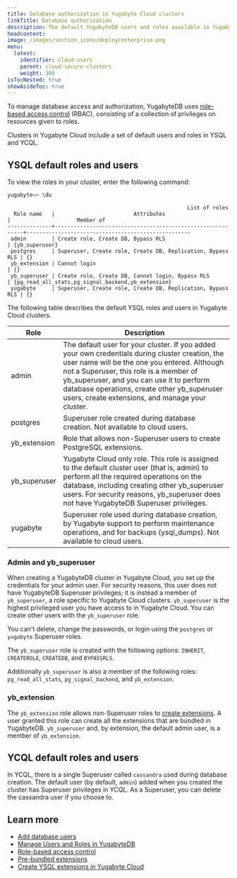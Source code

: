 ```yaml
---
title: Database authorization in Yugabyte Cloud clusters
linkTitle: Database authorization
description: The default YugabyteDB users and roles available in Yugabyte Cloud clusters.
headcontent:
image: /images/section_icons/deploy/enterprise.png
menu:
  latest:
    identifier: cloud-users
    parent: cloud-secure-clusters
    weight: 300
isTocNested: true
showAsideToc: true
---
```


To manage database access and authorization, YugabyteDB uses [role-based access control](../../../secure/authorization) (RBAC), consisting of a collection of privileges on resources given to roles.

Clusters in Yugabyte Cloud include a set of default users and roles in YSQL and YCQL.

## YSQL default roles and users

To view the roles in your cluster, enter the following command:

```sql
yugabyte=> \du
```

```output
                                                         List of roles
  Role name   |                         Attributes                         |                     Member of
--------------+------------------------------------------------------------+----------------------------------------------------
 admin        | Create role, Create DB, Bypass RLS                         | {yb_superuser}
 postgres     | Superuser, Create role, Create DB, Replication, Bypass RLS | {}
 yb_extension | Cannot login                                               | {}
 yb_superuser | Create role, Create DB, Cannot login, Bypass RLS           | {pg_read_all_stats,pg_signal_backend,yb_extension}
 yugabyte     | Superuser, Create role, Create DB, Replication, Bypass RLS | {}
```

The following table describes the default YSQL roles and users in Yugabyte Cloud clusters.

<!-- Portions of this table are also under RBAC in core docs -->

| Role | Description |
| --- | --- |
| admin | The default user for your cluster. If you added your own credentials during cluster creation, the user name will be the one you entered. Although not a Superuser, this role is a member of yb_superuser, and you can use it to perform database operations, create other yb_superuser users, create extensions, and manage your cluster. |
| postgres | Superuser role created during database creation. Not available to cloud users. |
| yb_extension | Role that allows non-Superuser users to create PostgreSQL extensions. |
| yb_superuser | Yugabyte Cloud only role. This role is assigned to the default cluster user (that is, admin) to perform all the required operations on the database, including creating other yb_superuser users. For security reasons, yb_superuser does not have YugabyteDB Superuser privileges. |
| yugabyte | Superuser role used during database creation, by Yugabyte support to perform maintenance operations, and for backups (ysql_dumps). Not available to cloud users. |

### Admin and yb_superuser

When creating a YugabyteDB cluster in Yugabyte Cloud, you set up the credentials for your admin user. For security reasons, this user does not have YugabyteDB Superuser privileges; it is instead a member of `yb_superuser`, a role specific to Yugabyte Cloud clusters. `yb_superuser` is the highest privileged user you have access to in Yugabyte Cloud. You can create other users with the `yb_superuser` role.

You can't delete, change the passwords, or login using the `postgres` or `yugabyte` Superuser roles.

The `yb_superuser` role is created with the following options: `INHERIT`, `CREATEROLE`, `CREATEDB`, and `BYPASSRLS`.

Additionally `yb_superuser` is also a member of the following roles: `pg_read_all_stats`, `pg_signal_backend`, and `yb_extension`.

### yb_extension

The `yb_extension` role allows non-Superuser roles to [create extensions](../../cloud-clusters/add-extensions/). A user granted this role can create all the extensions that are bundled in YugabyteDB. `yb_superuser` and, by extension, the default admin user, is a member of `yb_extension`.

## YCQL default roles and users

In YCQL, there is a single Superuser called `cassandra` used during database creation. The default user (by default, `admin`) added when you created the cluster has Superuser privileges in YCQL. As a Superuser, you can delete the cassandra user if you choose to.

## Learn more

- [Add database users](../add-users/)
- [Manage Users and Roles in YugabyteDB](../../../secure/authorization/create-roles/)
- [Role-based access control](../../../secure/authorization/)
- [Pre-bundled extensions](../../../explore/ysql-language-features/advanced-features/extensions/)
- [Create YSQL extensions in Yugabyte Cloud](../../cloud-clusters/add-extensions/)
